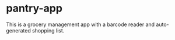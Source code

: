 # pantry-app
This is a grocery management app with a barcode reader and auto-generated shopping list.
